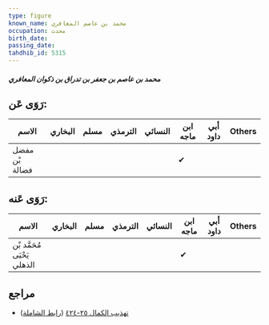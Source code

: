 ```yaml
---
type: figure
known_name: محمد بن عاصم المعافري
occupation: محدث
birth_date:
passing_date:
tahdhib_id: 5315
---
```

##### محمد بن عاصم بن جعفر بن تدراق بن ذكوان المعافري

## رَوَى عَن:
| الاسم          | البخاري | مسلم | الترمذي | النسائي | ابن ماجه | أبي داود | Others |
| -------------- | ------- | ---- | ------- | ------- | -------- | -------- | ------ |
| مفضل بْن فضالة |         |      |         |         | ✔        |          |        |
## رَوَى عَنه:
| الاسم                       | البخاري | مسلم | الترمذي | النسائي | ابن ماجه | أبي داود | Others |
| --------------------------- | ------- | ---- | ------- | ------- | -------- | -------- | ------ |
| مُحَمَّد بْن يَحْيَى الذهلي |         |      |         |         | ✔        |          |        |
## مراجع
- [تهذيب الكمال ٢٥-٤٢٤](obsidian://open?vault=Tahdhib-al-Kamal&file=Figures/٥٣١٥-محمد%20بن%20عاصم%20بن%20جعفر%20بن%20تدراق%20بن%20ذكوان%20المعافري) ([رابط الشاملة](https://shamela.ws/book/3722/13517))